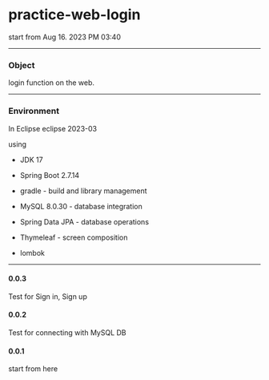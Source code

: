 # practice-web-login
  start from Aug 16. 2023 PM 03:40

****
### Object

login function on the web.

****
### Environment
  In Eclipse eclipse 2023-03

  using 

  
- JDK 17

  
- Spring Boot 2.7.14


- gradle - build and library management


- MySQL 8.0.30 - database integration


- Spring Data JPA - database operations

  
- Thymeleaf - screen composition


- lombok



****

#### 0.0.3

Test for Sign in, Sign up


#### 0.0.2

Test for connecting with MySQL DB


#### 0.0.1

start from here
